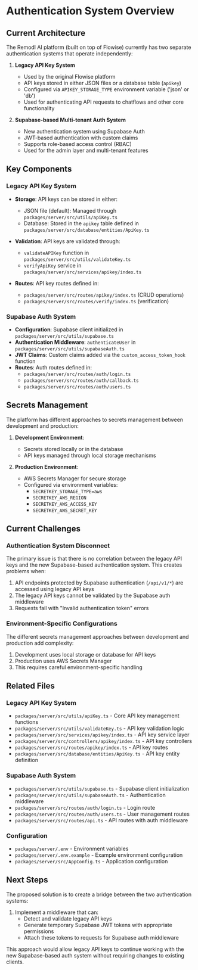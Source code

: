 # Authentication System Overview

## Current Architecture

The Remodl AI platform (built on top of Flowise) currently has two separate authentication systems that operate independently:

1. **Legacy API Key System**
   - Used by the original Flowise platform
   - API keys stored in either JSON files or a database table (`apikey`)
   - Configured via `APIKEY_STORAGE_TYPE` environment variable ('json' or 'db')
   - Used for authenticating API requests to chatflows and other core functionality

2. **Supabase-based Multi-tenant Auth System**
   - New authentication system using Supabase Auth
   - JWT-based authentication with custom claims
   - Supports role-based access control (RBAC)
   - Used for the admin layer and multi-tenant features

## Key Components

### Legacy API Key System

- **Storage**: API keys can be stored in either:
  - JSON file (default): Managed through `packages/server/src/utils/apiKey.ts`
  - Database: Stored in the `apikey` table defined in `packages/server/src/database/entities/ApiKey.ts`

- **Validation**: API keys are validated through:
  - `validateAPIKey` function in `packages/server/src/utils/validateKey.ts`
  - `verifyApiKey` service in `packages/server/src/services/apikey/index.ts`

- **Routes**: API key routes defined in:
  - `packages/server/src/routes/apikey/index.ts` (CRUD operations)
  - `packages/server/src/routes/verify/index.ts` (verification)

### Supabase Auth System

- **Configuration**: Supabase client initialized in `packages/server/src/utils/supabase.ts`
- **Authentication Middleware**: `authenticateUser` in `packages/server/src/utils/supabaseAuth.ts`
- **JWT Claims**: Custom claims added via the `custom_access_token_hook` function
- **Routes**: Auth routes defined in:
  - `packages/server/src/routes/auth/login.ts`
  - `packages/server/src/routes/auth/callback.ts`
  - `packages/server/src/routes/auth/users.ts`

## Secrets Management

The platform has different approaches to secrets management between development and production:

1. **Development Environment**:
   - Secrets stored locally or in the database
   - API keys managed through local storage mechanisms

2. **Production Environment**:
   - AWS Secrets Manager for secure storage
   - Configured via environment variables:
     - `SECRETKEY_STORAGE_TYPE=aws`
     - `SECRETKEY_AWS_REGION`
     - `SECRETKEY_AWS_ACCESS_KEY`
     - `SECRETKEY_AWS_SECRET_KEY`

## Current Challenges

### Authentication System Disconnect

The primary issue is that there is no correlation between the legacy API keys and the new Supabase-based authentication system. This creates problems when:

1. API endpoints protected by Supabase authentication (`/api/v1/*`) are accessed using legacy API keys
2. The legacy API keys cannot be validated by the Supabase auth middleware
3. Requests fail with "Invalid authentication token" errors

### Environment-Specific Configurations

The different secrets management approaches between development and production add complexity:

1. Development uses local storage or database for API keys
2. Production uses AWS Secrets Manager
3. This requires careful environment-specific handling

## Related Files

### Legacy API Key System
- `packages/server/src/utils/apiKey.ts` - Core API key management functions
- `packages/server/src/utils/validateKey.ts` - API key validation logic
- `packages/server/src/services/apikey/index.ts` - API key service layer
- `packages/server/src/controllers/apikey/index.ts` - API key controllers
- `packages/server/src/routes/apikey/index.ts` - API key routes
- `packages/server/src/database/entities/ApiKey.ts` - API key entity definition

### Supabase Auth System
- `packages/server/src/utils/supabase.ts` - Supabase client initialization
- `packages/server/src/utils/supabaseAuth.ts` - Authentication middleware
- `packages/server/src/routes/auth/login.ts` - Login route
- `packages/server/src/routes/auth/users.ts` - User management routes
- `packages/server/src/routes/api.ts` - API routes with auth middleware

### Configuration
- `packages/server/.env` - Environment variables
- `packages/server/.env.example` - Example environment configuration
- `packages/server/src/AppConfig.ts` - Application configuration

## Next Steps

The proposed solution is to create a bridge between the two authentication systems:

1. Implement a middleware that can:
   - Detect and validate legacy API keys
   - Generate temporary Supabase JWT tokens with appropriate permissions
   - Attach these tokens to requests for Supabase auth middleware

This approach would allow legacy API keys to continue working with the new Supabase-based auth system without requiring changes to existing clients. 